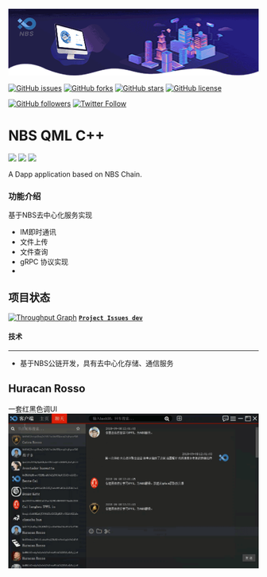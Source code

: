 ![banner](https://github.com/NBSChain/NBS-QML/blob/master/doc/banner.gif)

[![GitHub issues](https://img.shields.io/github/issues/NBSChain/NBS-QML.svg)](https://github.com/NBSChain/NBS-QML/issues)
[![GitHub forks](https://img.shields.io/github/forks/NBSChain/NBS-QML.svg)](https://github.com/NBSChain/NBS-QML/network)
[![GitHub stars](https://img.shields.io/github/stars/NBSChain/NBS-QML.svg)](https://github.com/NBSChain/NBS-QML/stargazers)
[![GitHub license](https://img.shields.io/github/license/NBSChain/NBS-QML.svg)](https://github.com/NBSChain/NBS-QML/blob/master/LICENSE)

[![GitHub followers](https://img.shields.io/github/followers/espadrine.svg?style=social&label=Follow)](https://github.com/lamborqq?tab=following)
[![Twitter Follow](https://img.shields.io/twitter/follow/espadrine.svg?style=social&label=Follow)](https://github.com/NBSChain/NBS-QML)

# NBS QML C++
![](https://img.shields.io/badge/Qt-5.11-blue.svg)
![](https://img.shields.io/badge/QtQuick-2.2-green.svg)
![](https://img.shields.io/badge/C++-red.svg)

A Dapp application based on NBS Chain.

### 功能介绍
基于NBS去中心化服务实现
  - IM即时通讯
  - 文件上传
  - 文件查询
  - gRPC 协议实现
  - 



## 项目状态
[![Throughput Graph](https://graphs.waffle.io/NBSChain/NBS-QML/throughput.svg)](https://waffle.io/NBSChain/NBS-QML/metrics/throughput)
[**`Project Issues dev`**](https://github.com/NBSChain/NBS-QML/issues)

#### 技术
***
* 基于NBS公链开发，具有去中心化存储、通信服务

## Huracan Rosso
一套红黑色调UI
![](https://github.com/NBSChain/NBS-QML/blob/master/doc/NBS-operator.gif?raw=true)

